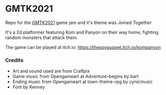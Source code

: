 # GMTK2021
Repo for the [GMTK2021](https://itch.io/jam/gmtk-2021) game jam and it's theme was _*Joined Together*_

It's a 2d platformer featuring Kom and Panyon on their way home, fighting random monsters that attack them.
 
The game can be played at itch.io: https://thespypuppet.itch.io/kompanyon

### Credits
- Art and sound used are from Craftpix
- Game music from Opengameart at Adventure-begins by bart
- Ending music from Opengameart at town-theme-rpg by cynicmusic
- Font by Kenney



